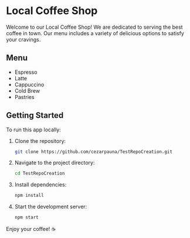 # Local Coffee Shop

Welcome to our Local Coffee Shop! We are dedicated to serving the best coffee in town. Our menu includes a variety of delicious options to satisfy your cravings.

## Menu
- Espresso
- Latte
- Cappuccino
- Cold Brew
- Pastries

## Getting Started
To run this app locally:
1. Clone the repository:
   ```bash
   git clone https://github.com/cezarpauna/TestRepoCreation.git
   ```
2. Navigate to the project directory:
   ```bash
   cd TestRepoCreation
   ```
3. Install dependencies:
   ```bash
   npm install
   ```
4. Start the development server:
   ```bash
   npm start
   ```

Enjoy your coffee! ☕